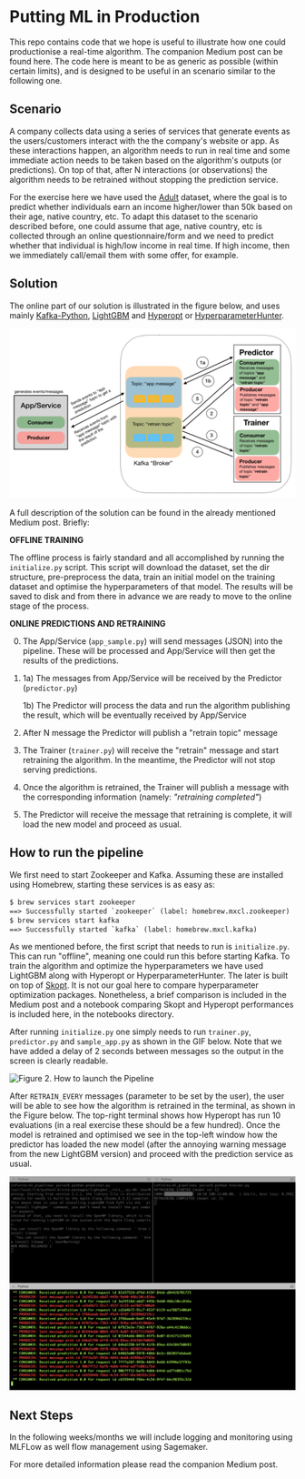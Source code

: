 # Putting ML in Production
This repo contains code that we hope is useful to illustrate how one could productionise a real-time algorithm. The companion Medium post can be found here. The code here is meant to be as generic as possible (within certain limits), and is designed to be useful in an scenario similar to the following one.

## Scenario

A company collects data using a series of services that generate events as the users/customers interact with the the company's website or app. As these interactions happen, an algorithm needs to run in real time and some immediate action needs to be taken based on the algorithm's outputs (or predictions). On top of that, after N interactions (or observations) the algorithm needs to be retrained without stopping the prediction service.

For the exercise here we have used the [Adult](https://archive.ics.uci.edu/ml/datasets/adult) dataset, where the goal is to predict whether individuals earn an income higher/lower than 50k based on their age, native country, etc. To adapt this dataset to the scenario described before, one could assume that age, native country, etc is collected through an online questionnaire/form and we need to predict whether that individual is high/low income in real time. If high income, then we immediately call/email them with some offer, for example.

## Solution

The online part of our solution is illustrated in the figure below, and uses mainly [Kafka-Python](https://github.com/dpkp/kafka-python), [LightGBM](https://lightgbm.readthedocs.io/en/latest/#) and [Hyperopt](http://hyperopt.github.io/hyperopt/) or [HyperparameterHunter](https://github.com/HunterMcGushion/hyperparameter_hunter).

![Figure 1. Real-time prediction ML pipeline.](images/pipeline_diagram.png)

A full description of the solution can be found in the already mentioned Medium post. Briefly:

**OFFLINE TRAINING**

The offline process is fairly standard and all accomplished by running the `initialize.py` script. This script will download the dataset, set the dir structure, pre-preprocess the data, train an initial model on the training dataset and optimise the hyperparameters of that model. The results will be saved to disk and from there in advance we are ready to move to the online stage of the process.

**ONLINE PREDICTIONS AND RETRAINING**

 0. The App/Service (`app_sample.py`) will send messages (JSON) into the pipeline. These will be processed and App/Service will then get the results of the predictions.
 1. 1a) The messages from App/Service will be received by the Predictor (`predictor.py`)

 	1b) The Predictor will process the data and run the algorithm publishing the result, which will be eventually received by App/Service
 2. After N message the Predictor will publish a "retrain topic" message
 3. The Trainer (`trainer.py`) will receive the "retrain" message and start retraining the algorithm. In the meantime, the Predictor will not stop serving predictions.
 4. Once the algorithm is retrained, the Trainer will publish a message with the corresponding information (namely: *"retraining completed"*)
 5. The Predictor will receive the message that retraining is complete, it will load the new model and proceed as usual.

## How to run the pipeline

We first need to start Zookeeper and Kafka. Assuming these are installed using Homebrew, starting these services is as easy as:

```
$ brew services start zookeeper
==> Successfully started `zookeeper` (label: homebrew.mxcl.zookeeper)
$ brew services start kafka
==> Successfully started `kafka` (label: homebrew.mxcl.kafka)
```

As we mentioned before, the first script that needs to run is `initialize.py`. This can run "offline", meaning one could run this before starting Kafka. To train the algorithm and optimize the hyperparameters we have used LightGBM along with Hyperopt or HyperparameterHunter. The later is built on top of [Skopt](https://scikit-optimize.github.io/). It is not our goal here to compare hyperparameter optimization packages. Nonetheless, a brief comparison is included in the Medium post and a notebook comparing Skopt and Hyperopt performances is included here, in the notebooks directory.

After running `initialize.py` one simply needs to run `trainer.py`, `predictor.py` and `sample_app.py` as shown in the GIF below. Note that we have added a delay of 2 seconds between messages so the output in the screen is clearly readable.

![Figure 2. How to launch the Pipeline](images/start_pipeline.gif)

After `RETRAIN_EVERY` messages (parameter to be set by the user), the user will be able to see how the algorithm is retrained in the terminal, as shown in the Figure below. The top-right terminal shows how Hyperopt has run 10 evaluations (in a real exercise these should be a few hundred). Once the model is retrained and optimised we see in the top-left window how the predictor has loaded the new model (after the annoying warning message from the new LightGBM version) and proceed with the prediction service as usual.

![Figure 3. Retraining process](images/model_retrained.png)


## Next Steps

In the following weeks/months we will include logging and monitoring using MLFLow as well flow management using Sagemaker.

For more detailed information please read the companion Medium post.